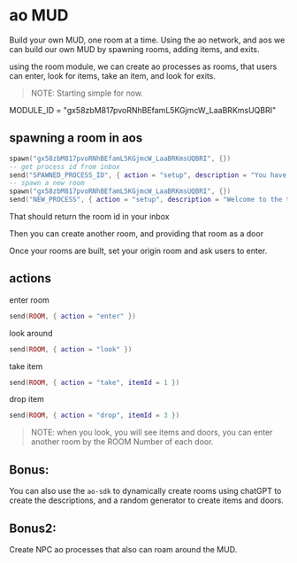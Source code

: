 # ao MUD

Build your own MUD, one room at a time. Using the ao network, and aos we can build our own MUD by spawning rooms, adding items, and exits.

using the room module, we can create ao processes as rooms, that users can enter, look for items, take an item, and look for exits.

> NOTE: Starting simple for now.

MODULE_ID = "gx58zbM817pvoRNhBEfamL5KGjmcW_LaaBRKmsUQBRI"


## spawning a room in aos

```lua
spawn("gx58zbM817pvoRNhBEfamL5KGjmcW_LaaBRKmsUQBRI", {})
-- get process id from inbox
send("SPAWNED_PROCESS_ID", { action = "setup", description = "You have entered the kingdom!" })
-- spawn a new room
spawn("gx58zbM817pvoRNhBEfamL5KGjmcW_LaaBRKmsUQBRI", {})
send("NEW_PROCESS", { action = "setup", description = "Welcome to the two room dungeon", door = "SPAWNED_PROCESS_ID"})
```

That should return the room id in your inbox

Then you can create another room, and providing that room as a door

Once your rooms are built, set your origin room and ask users to enter.

## actions

enter room

```lua
send(ROOM, { action = "enter" })
```

look around

```lua
send(ROOM, { action = "look" })
```

take item

```lua
send(ROOM, { action = "take", itemId = 1 })
```

drop item

```lua
send(ROOM, { action = "drop", itemId = 3 })
```

> NOTE: when you look, you will see items and doors, you can enter another room by the ROOM Number of each door.

## Bonus:

You can also use the `ao-sdk` to dynamically create rooms using chatGPT to create the descriptions, and a random generator to create items and doors.

## Bonus2: 

Create NPC ao processes that also can roam around the MUD.

